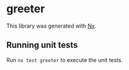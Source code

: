 # greeter

This library was generated with [Nx](https://nx.dev).

## Running unit tests

Run `nx test greeter` to execute the unit tests.
